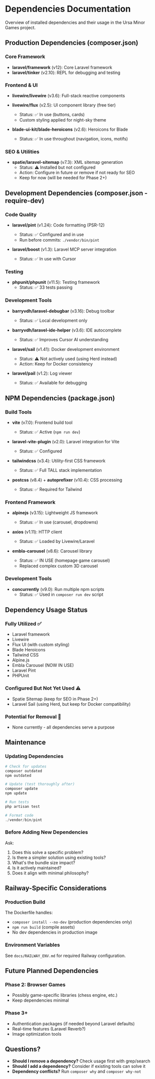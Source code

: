 # Dependencies Documentation

Overview of installed dependencies and their usage in the Ursa Minor Games project.

## Production Dependencies (composer.json)

### Core Framework

- **laravel/framework** (v12): Core Laravel framework
- **laravel/tinker** (v2.10): REPL for debugging and testing

### Frontend & UI

- **livewire/livewire** (v3.6): Full-stack reactive components
- **livewire/flux** (v2.5): UI component library (free tier)
  - Status: ✅ In use (buttons, cards)
  - Custom styling applied for night-sky theme
  
- **blade-ui-kit/blade-heroicons** (v2.6): Heroicons for Blade
  - Status: ✅ In use throughout (navigation, icons, motifs)

### SEO & Utilities

- **spatie/laravel-sitemap** (v7.3): XML sitemap generation
  - Status: ⚠️ Installed but not configured
  - Action: Configure in future or remove if not ready for SEO
  - Keep for now (will be needed for Phase 2+)

## Development Dependencies (composer.json - require-dev)

### Code Quality

- **laravel/pint** (v1.24): Code formatting (PSR-12)
  - Status: ✅ Configured and in use
  - Run before commits: `./vendor/bin/pint`

- **laravel/boost** (v1.3): Laravel MCP server integration
  - Status: ✅ In use with Cursor

### Testing

- **phpunit/phpunit** (v11.5): Testing framework
  - Status: ✅ 33 tests passing

### Development Tools

- **barryvdh/laravel-debugbar** (v3.16): Debug toolbar
  - Status: ✅ Local development only
  
- **barryvdh/laravel-ide-helper** (v3.6): IDE autocomplete
  - Status: ✅ Improves Cursor AI understanding
  
- **laravel/sail** (v1.41): Docker development environment
  - Status: ⚠️ Not actively used (using Herd instead)
  - Action: Keep for Docker consistency

- **laravel/pail** (v1.2): Log viewer
  - Status: ✅ Available for debugging

## NPM Dependencies (package.json)

### Build Tools

- **vite** (v7.0): Frontend build tool
  - Status: ✅ Active (`npm run dev`)
  
- **laravel-vite-plugin** (v2.0): Laravel integration for Vite
  - Status: ✅ Configured
  
- **tailwindcss** (v3.4): Utility-first CSS framework
  - Status: ✅ Full TALL stack implementation
  
- **postcss** (v8.4) + **autoprefixer** (v10.4): CSS processing
  - Status: ✅ Required for Tailwind

### Frontend Framework

- **alpinejs** (v3.15): Lightweight JS framework
  - Status: ✅ In use (carousel, dropdowns)
  
- **axios** (v1.11): HTTP client
  - Status: ✅ Loaded by Livewire/Laravel
  
- **embla-carousel** (v8.6): Carousel library
  - Status: ✅ IN USE (homepage game carousel)
  - Replaced complex custom 3D carousel

### Development Tools

- **concurrently** (v9.0): Run multiple npm scripts
  - Status: ✅ Used in `composer run dev` script

## Dependency Usage Status

### Fully Utilized ✅
- Laravel framework
- Livewire
- Flux UI (with custom styling)
- Blade Heroicons
- Tailwind CSS
- Alpine.js
- Embla Carousel (NOW IN USE)
- Laravel Pint
- PHPUnit

### Configured But Not Yet Used ⚠️
- Spatie Sitemap (keep for SEO in Phase 2+)
- Laravel Sail (using Herd, but keep for Docker compatibility)

### Potential for Removal 🤔
- None currently - all dependencies serve a purpose

## Maintenance

### Updating Dependencies

```powershell
# Check for updates
composer outdated
npm outdated

# Update (test thoroughly after)
composer update
npm update

# Run tests
php artisan test

# Format code
./vendor/bin/pint
```

### Before Adding New Dependencies

Ask:
1. Does this solve a specific problem?
2. Is there a simpler solution using existing tools?
3. What's the bundle size impact?
4. Is it actively maintained?
5. Does it align with minimal philosophy?

## Railway-Specific Considerations

### Production Build

The Dockerfile handles:
- `composer install --no-dev` (production dependencies only)
- `npm run build` (compile assets)
- No dev dependencies in production image

### Environment Variables

See `docs/RAILWAY_ENV.md` for required Railway configuration.

## Future Planned Dependencies

### Phase 2: Browser Games
- Possibly game-specific libraries (chess engine, etc.)
- Keep dependencies minimal

### Phase 3+
- Authentication packages (if needed beyond Laravel defaults)
- Real-time features (Laravel Reverb?)
- Image optimization tools

## Questions?

- **Should I remove a dependency?** Check usage first with grep/search
- **Should I add a dependency?** Consider if existing tools can solve it
- **Dependency conflicts?** Run `composer why` and `composer why-not`

